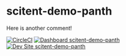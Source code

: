 # scitent-demo-panth

Here is another comment!

[![CircleCI](https://circleci.com/gh/petermalcolm/scitent-demo-panth.svg?style=shield)](https://circleci.com/gh/petermalcolm/scitent-demo-panth)
[![Dashboard scitent-demo-panth](https://img.shields.io/badge/dashboard-scitent_demo_panth-yellow.svg)](https://dashboard.pantheon.io/sites/acadbd26-e4a8-4cdc-8c41-3fa0dac051b9#dev/code)
[![Dev Site scitent-demo-panth](https://img.shields.io/badge/site-scitent_demo_panth-blue.svg)](http://dev-scitent-demo-panth.pantheonsite.io/)
